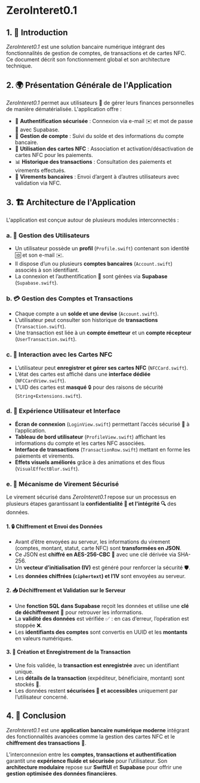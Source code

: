 # ZeroInteret0.1

## 1. 🚀 Introduction
*ZeroInteret0.1* est une solution bancaire numérique intégrant des fonctionnalités de gestion de comptes, de transactions et de cartes NFC. Ce document décrit son fonctionnement global et son architecture technique.

## 2. 🌍 Présentation Générale de l'Application

*ZeroInteret0.1* permet aux utilisateurs 👥 de gérer leurs finances personnelles de manière dématérialisée. L'application offre :

- 🔐 **Authentification sécurisée** : Connexion via e-mail ✉️ et mot de passe 🔑 avec Supabase.
- 🏦 **Gestion de compte** : Suivi du solde et des informations du compte bancaire.
- 📡 **Utilisation des cartes NFC** : Association et activation/désactivation de cartes NFC pour les paiements.
- 📊 **Historique des transactions** : Consultation des paiements et virements effectués.
- 💸 **Virements bancaires** : Envoi d’argent à d’autres utilisateurs avec validation via NFC.

## 3. 🏗️ Architecture de l'Application
L'application est conçue autour de plusieurs modules interconnectés :

### a. 👥 Gestion des Utilisateurs
- Un utilisateur possède un **profil** (`Profile.swift`) contenant son identité 🆔 et son e-mail ✉️.
- Il dispose d’un ou plusieurs **comptes bancaires** (`Account.swift`) associés à son identifiant.
- La connexion et l’authentification 🔑 sont gérées via **Supabase** (`Supabase.swift`).

### b. 💳 Gestion des Comptes et Transactions
- Chaque compte a un **solde et une devise** (`Account.swift`).
- L’utilisateur peut consulter son historique de **transactions** (`Transaction.swift`).
- Une transaction est liée à un **compte émetteur** et un **compte récepteur** (`UserTransaction.swift`).

### c. 📡 Interaction avec les Cartes NFC
- L’utilisateur peut **enregistrer et gérer ses cartes NFC** (`NFCCard.swift`).
- L’état des cartes est affiché dans une **interface dédiée** (`NFCCardView.swift`).
- L’UID des cartes est **masqué** 🔒 pour des raisons de sécurité (`String+Extensions.swift`).

### d. 🎨 Expérience Utilisateur et Interface
- **Écran de connexion** (`LoginView.swift`) permettant l’accès sécurisé 🔑 à l’application.
- **Tableau de bord utilisateur** (`ProfileView.swift`) affichant les informations du compte et les cartes NFC associées.
- **Interface de transactions** (`TransactionRow.swift`) mettant en forme les paiements et virements.
- **Effets visuels améliorés** grâce à des animations et des flous (`VisualEffectBlur.swift`).

### e. 🔐 Mécanisme de Virement Sécurisé
Le virement sécurisé dans *ZeroInteret0.1* repose sur un processus en plusieurs étapes garantissant la **confidentialité 🔏 et l'intégrité 🔍** des données.

#### 1. 🔒 Chiffrement et Envoi des Données
- Avant d’être envoyées au serveur, les informations du virement (comptes, montant, statut, carte NFC) sont **transformées en JSON**.
- Ce JSON est **chiffré en AES-256-CBC 🔑** avec une clé dérivée via SHA-256.
- Un **vecteur d’initialisation (IV)** est généré pour renforcer la sécurité 🛡️.
- Les **données chiffrées (`ciphertext`) et l’IV** sont envoyées au serveur.

#### 2. 📥 Déchiffrement et Validation sur le Serveur
- Une **fonction SQL dans Supabase** reçoit les données et utilise une **clé de déchiffrement** 🔑 pour retrouver les informations.
- La **validité des données** est vérifiée ✅ : en cas d’erreur, l’opération est stoppée ❌.
- Les **identifiants des comptes** sont convertis en UUID et les **montants** en valeurs numériques.

#### 3. 📌 Création et Enregistrement de la Transaction
- Une fois validée, la **transaction est enregistrée** avec un identifiant unique.
- Les **détails de la transaction** (expéditeur, bénéficiaire, montant) sont stockés 💾.
- Les données restent **sécurisées 🔏 et accessibles** uniquement par l’utilisateur concerné.

## 4. 🎯 Conclusion
*ZeroInteret0.1* est une **application bancaire numérique moderne** intégrant des fonctionnalités avancées comme la gestion des cartes NFC et le **chiffrement des transactions** 🔐. 

L’interconnexion entre les **comptes, transactions et authentification** garantit une **expérience fluide et sécurisée** pour l’utilisateur. Son **architecture modulaire** repose sur **SwiftUI** et **Supabase** pour offrir une **gestion optimisée des données financières**.

